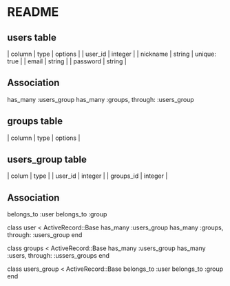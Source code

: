 # README

## users table
| column    |	type    | options      |
| user_id   | integer |
| nickname  | string  | unique: true |
| email     | string  |
| password  | string  |

## Association
  has_many :users_group
  has_many :groups, through: :users_group

## groups table
| column    |	type    | options      |


## users_group table
| colum     | type    |
| user_id   | integer |
| groups_id | integer |

## Association
belongs_to :user
belongs_to :group


class user < ActiveRecord::Base
  has_many :users_group
  has_many :groups, through: :users_group
end

class groups < ActiveRecord::Base
  has_many :users_group
  has_many :users, through: :ussers_groups
end

class users_group < ActiveRecord::Base
  belongs_to :user
  belongs_to :group
end
